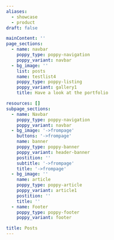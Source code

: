 ```yaml
---
aliases:
  - showcase
  - product
draft: false

mainContent: ''
page_sections:
  - name: navbar
    poppy_type: poppy-navigation
    poppy_variant: navbar
  - bg_image: ''
    list: posts
    name: testlist4
    poppy_type: poppy-listing
    poppy_variant: gallery1
    title: Have a look at the portfolio

resources: []
subpage_sections:
  - name: Navbar
    poppy_type: poppy-navigation
    poppy_variant: navbar
  - bg_image: '->frompage'
    buttons: '->frompage'
    name: banner
    poppy_type: poppy-banner
    poppy_variant: header-banner
    postition: ''
    subtitle: '->frompage'
    title: '->frompage'
  - bg_image: ''
    name: article
    poppy_type: poppy-article
    poppy_variant: article1
    postition: ''
    title: ''
  - name: Footer
    poppy_type: poppy-footer
    poppy_variant: footer

title: Posts
---
```

